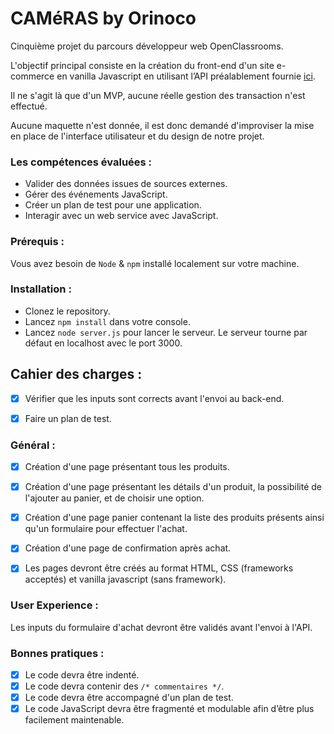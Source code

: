 # CAMéRAS by Orinoco

Cinquième projet du parcours développeur web OpenClassrooms.

L'objectif principal consiste en la création du front-end d'un site e-commerce en vanilla Javascript en utilisant l’API préalablement fournie [ici](https://github.com/OpenClassrooms-Student-Center/JWDP5).

Il ne s'agit là que d'un MVP, aucune réelle gestion des transaction n'est effectué.

Aucune maquette n'est donnée, il est donc demandé d'improviser la mise en place de l'interface utilisateur et du design de notre projet.

### Les compétences évaluées :

- Valider des données issues de sources externes.
- Gérer des événements JavaScript.
- Créer un plan de test pour une application.
- Interagir avec un web service avec JavaScript.

### Prérequis :

Vous avez besoin de `Node` & `npm` installé localement sur votre machine.

### Installation :

- Clonez le repository.
- Lancez `npm install` dans votre console.
- Lancez `node server.js` pour lancer le serveur.
  Le serveur tourne par défaut en localhost avec le port 3000.

## Cahier des charges :

- [x] Vérifier que les inputs sont corrects avant l'envoi au back-end.

- [x] Faire un plan de test.

### Général :

- [x] Création d'une page présentant tous les produits.

- [x] Création d'une page présentant les détails d'un produit, la possibilité de l'ajouter au panier, et de choisir une option.

- [x] Création d'une page panier contenant la liste des produits présents ainsi qu'un formulaire pour effectuer l'achat.

- [x] Création d'une page de confirmation après achat.

- [x] Les pages devront être créés au format HTML, CSS (frameworks acceptés) et vanilla javascript (sans framework).

### User Experience :

Les inputs du formulaire d'achat devront être validés avant l'envoi à l'API.

### Bonnes pratiques :

- [x] Le code devra être indenté.
- [x] Le code devra contenir des `/* commentaires */`.
- [x] Le code devra être accompagné d'un plan de test.
- [x] Le code JavaScript devra être fragmenté et modulable afin d’être plus facilement maintenable.
